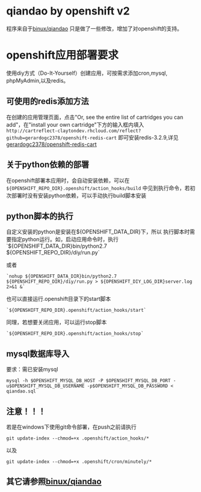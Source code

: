 qiandao by openshift v2
======
程序来自于[binux/qiandao](https://github.com/binux/qiandao.git)
只是做了一些修改，增加了对openshift的支持。

# openshift应用部署要求

使用diy方式（Do-It-Yourself）创建应用，可按需求添加cron,mysql,
phpMyAdmin,以及redis。

## 可使用的redis添加方法

在创建的应用管理页面，点击"Or, see the entire list of cartridges you can add"，在"install your own cartridge"下方的输入框内填入
`http://cartreflect-claytondev.rhcloud.com/reflect?github=gerardogc2378/openshift-redis-cart`
即可安装redis-3.2.9,详见[gerardogc2378/openshift-redis-cart](https://github.com/gerardogc2378/openshift-redis-cart.git)

## 关于python依赖的部署

在openshift部署本应用时，会自动安装依赖，可以在
`${OPENSHIFT_REPO_DIR}.openshift/action_hooks/build`
中见到执行命令，若初次部署时没有安装python依赖，可以手动执行build脚本安装

## python脚本的执行

自定义安装的python是安装在${OPENSHIFT_DATA_DIR}下，所以
执行脚本时需要指定python运行。如，启动应用命令时，执行
    `${OPENSHIFT_DATA_DIR}bin/python2.7 ${OPENSHIFT_REPO_DIR}/diy/run.py`  
    
或者  

    `nohup ${OPENSHIFT_DATA_DIR}bin/python2.7 ${OPENSHIFT_REPO_DIR}/diy/run.py > ${OPENSHIFT_DIY_LOG_DIR}server.log 2>&1 &`  
    
也可以直接运行.openshift目录下的start脚本  

    `${OPENSHIFT_REPO_DIR}.openshift/action_hooks/start`  
    
同理，若想要关闭应用，可以运行stop脚本  

	`${OPENSHIFT_REPO_DIR}.openshift/action_hooks/stop`  
	

## mysql数据库导入

要求：需已安装mysql  

`mysql -h $OPENSHIFT_MYSQL_DB_HOST -P $OPENSHIFT_MYSQL_DB_PORT -u$OPENSHIFT_MYSQL_DB_USERNAME -p$OPENSHIFT_MYSQL_DB_PASSWORD < qiandao.sql`

## 注意！！！

若是在windows下使用git命令部署，在push之前请执行  

`git update-index --chmod=+x .openshift/action_hooks/*`  

以及  

`git update-index --chmod=+x .openshift/cron/minutely/*`  


## 其它请参照[binux/qiandao]( https://github.com/binux/qiandao.git )
